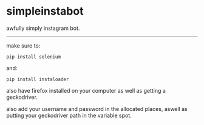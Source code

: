# simpleinstabot
awfully simply instagram bot.

--------------------------------

make sure to:

```
pip install selenium
```

and:

```
pip install instaloader
```

also have firefox installed on your computer as well as getting a geckodriver.

also add your username and password in the allocated places, aswell as putting your geckodriver path in the variable spot.
